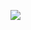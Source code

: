 [![](https://private-user-images.githubusercontent.com/149029289/399654820-c42a27a8-7e8f-4d88-b3f7-9a46492f0f03.png?jwt=eyJhbGciOiJIUzI1NiIsInR5cCI6IkpXVCJ9.eyJpc3MiOiJnaXRodWIuY29tIiwiYXVkIjoicmF3LmdpdGh1YnVzZXJjb250ZW50LmNvbSIsImtleSI6ImtleTUiLCJleHAiOjE3MzU4MDgyNjcsIm5iZiI6MTczNTgwNzk2NywicGF0aCI6Ii8xNDkwMjkyODkvMzk5NjU0ODIwLWM0MmEyN2E4LTdlOGYtNGQ4OC1iM2Y3LTlhNDY0OTJmMGYwMy5wbmc_WC1BbXotQWxnb3JpdGhtPUFXUzQtSE1BQy1TSEEyNTYmWC1BbXotQ3JlZGVudGlhbD1BS0lBVkNPRFlMU0E1M1BRSzRaQSUyRjIwMjUwMTAyJTJGdXMtZWFzdC0xJTJGczMlMkZhd3M0X3JlcXVlc3QmWC1BbXotRGF0ZT0yMDI1MDEwMlQwODUyNDdaJlgtQW16LUV4cGlyZXM9MzAwJlgtQW16LVNpZ25hdHVyZT1hNDQ5OWRlN2E4NzQ2Y2JmYjc3MDJmNTVjY2VmZjAwMmM0MWIxODIzM2JiNGU5ZDVkY2Q4ZDNlZTAyNGE1OTIzJlgtQW16LVNpZ25lZEhlYWRlcnM9aG9zdCJ9.IrCK7yNrv_C7PEDppukz7-hAQc2ZfHwN4Wu-ZPorCcE)](https://github.com/orgs/BetterGuildedgg/discussions)
